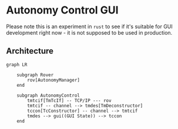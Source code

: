 # Autonomy Control GUI

Please note this is an experiment in `rust` to see if it's suitable for GUI development right now - it is not supposed to be used in production.

## Architecture

```mermaid
graph LR

    subgraph Rover
        rov[AutonomyManager]
    end

    subgraph AutonomyControl
        tmtcif[TmTcIf] -- TCP/IP --- rov
        tmtcif -- channel --> tmdes[TmDeconstructor]
        tccon[TcConstructor] -- channel --> tmtcif
        tmdes --> gui((GUI State)) --> tccon
    end


```
